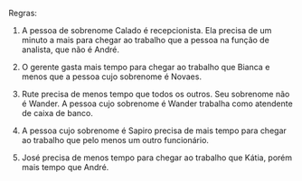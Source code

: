  Regras:
 
 1. A pessoa de sobrenome Calado é recepcionista. Ela precisa de um minuto
 a mais para chegar ao trabalho que a pessoa na função de analista, que não é André.
 
 2. O gerente gasta mais tempo para chegar ao trabalho que Bianca e menos que a pessoa
 cujo sobrenome é Novaes.

 3. Rute precisa de menos tempo que todos os outros. Seu sobrenome não é Wander.
 A pessoa cujo sobrenome é Wander trabalha como atendente de caixa de banco.
 
 4. A pessoa cujo sobrenome é Sapiro precisa de mais tempo para chegar ao trabalho
  que pelo menos um outro funcionário.
  
 5. José precisa de menos tempo para chegar ao trabalho que Kátia, porém mais tempo 
 que André.
